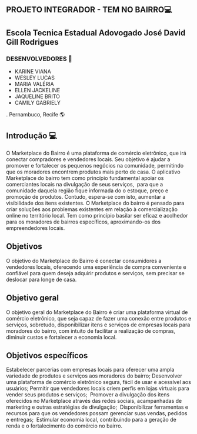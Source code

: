 
## PROJETO INTEGRADOR - TEM NO BAIRRO💻
## Escola Tecnica Estadual Adovogado José David Gill Rodrigues
### DESENVOLVEDORES 👋

- KARINE VIANA
- WESLEY LUCAS
- MARIA VALÉRIA
- ELLEN JACKELINE
- JAQUELINE BRITO
- CAMILY GABRIELY 

. Pernambuco, Recife 🌎

## Introdução 💻

O Marketplace do Bairro é uma plataforma de comércio eletrônico, que irá conectar compradores e vendedores locais. Seu objetivo é ajudar a promover e fortalecer os pequenos negócios na comunidade, permitindo que os moradores encontrem produtos mais perto de casa. 
O aplicativo Marketplace do bairro tem como princípio fundamental apoiar os comerciantes locais na divulgação de seus serviços,  para que a comunidade daquela região fique informada do o estoque, preço e promoção de produtos. Contudo, espera-se com isto, aumentar a visibilidade dos itens existentes. 
O Marketplace do bairro é pensado para criar soluções aos problemas existentes em relação à comercialização online no território local. Tem como princípio basilar ser eficaz e acolhedor para os moradores de bairros específicos, aproximando-os dos empreendedores locais. 

## Objetivos

O objetivo do Marketplace do Bairro é conectar consumidores a vendedores locais, oferecendo uma experiência de compra conveniente e confiável para quem deseja adquirir produtos e serviços,
sem precisar se deslocar para longe de casa.   

## Objetivo geral

O objetivo geral do Marketplace do Bairro é criar uma plataforma virtual de comércio eletrônico, que seja capaz de fazer uma conexão entre produtos e serviços, sobretudo, disponibilizar itens e serviços de empresas locais para moradores do bairro, com intuito de facilitar a realização de compras, diminuir custos e fortalecer a economia local. 

## Objetivos específicos 

Estabelecer parcerias com empresas locais para oferecer uma ampla variedade de produtos e serviços aos moradores do bairro;
Desenvolver uma plataforma de comércio eletrônico segura, fácil de usar e acessível aos usuários;
Permitir que vendedores locais criem perfis em lojas virtuais para vender seus produtos e serviços; 
Promover a divulgação dos itens oferecidos no Marketplace através das redes sociais, acampanhadas de marketing e outras estratégias de divulgação; 
Disponibilizar ferramentas e recursos para que os vendedores possam gerenciar suas vendas, pedidos e entregas; 
Estimular economia local, contribuindo para a geração de renda e o fortalecimento do comércio no bairro. 
